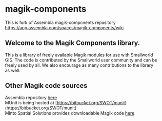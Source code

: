 # magik-components
This is fork of Assembla magik-components repository https://app.assembla.com/spaces/magik-components/wiki

## Welcome to the Magik Components library.

This is a library of freely available Magik modules for use with Smallworld GIS.  The code is contributed by the Smallworld user community and can be freely used by all.  We also encourage as many contributions to the library as well.

## Other Magik code sources

Assembla repository [here](https://app.assembla.com/spaces/magik-components/wiki)  
MUnit is being hosted at [https://bitbucket.org/SWOT/munit](https://bitbucket.org/SWOT/munit)  
Minto Spatial Solutions provides downloadable Magik code [here](http://www3.telus.net/tminto/downloads.html).
